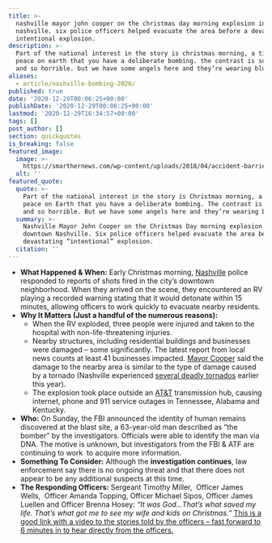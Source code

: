 ```yaml
---
title: >-
  nashville mayor john cooper on the christmas day morning explosion in downtown
  nashville. six police officers helped evacuate the area before a devastating
  intentional explosion.
description: >-
  Part of the national interest in the story is christmas morning, a time of
  peace on earth that you have a deliberate bombing. the contrast is so great
  and so horrible. but we have some angels here and they’re wearing blue.
aliases:
  - article/nashville-bombing-2020/
published: true
date: '2020-12-29T00:06:25+00:00'
publishDate: '2020-12-29T00:06:25+00:00'
lastmod: '2020-12-29T16:34:57+00:00'
tags: []
post_author: []
section: quickquotes
is_breaking: false
featured_image:
  image: >-
    https://smarthernews.com/wp-content/uploads/2018/04/accident-barrier-caution-923681-scaled.jpg
  alt: ''
featured_quote:
  quote: >-
    Part of the national interest in the story is Christmas morning, a time of
    peace on Earth that you have a deliberate bombing. The contrast is so great
    and so horrible. But we have some angels here and they’re wearing blue.
  summary: >-
    Nashville Mayor John Cooper on the Christmas Day morning explosion in
    downtown Nashville. Six police officers helped evacuate the area before a
    devastating “intentional” explosion.
  citation: ''
---
```

*   **What Happened & When:** Early Christmas morning, [Nashville](\"https://www.nashville.gov/News-Media/News-Article/ID/10443/MNPD-FBI-and-ATF-Investigating-Todays-Intentional-Explosion-on-2nd-Avenue-North-in-Downtown-Nashville.aspx\") police responded to reports of shots fired in the city’s downtown neighborhood. When they arrived on the scene, they encountered an RV playing a recorded warning stating that it would detonate within 15 minutes, allowing officers to work quickly to evacuate nearby residents.
*   **Why It Matters (Just a handful of the numerous reasons):** 
    *   When the RV exploded, three people were injured and taken to the hospital with non-life-threatening injuries.
    *   Nearby structures, including residential buildings and businesses were damaged – some significantly. The latest report from local news counts at least 41 businesses impacted. [Mayor Cooper](\"https://www.cbsnews.com/news/transcript-mayor-john-cooper-on-face-the-nation-december-27-2020/\") said the damage to the nearby area is similar to the type of damage caused by a tornado (Nashville experienced [several deadly tornados](\"https://www.cnn.com/2020/12/25/us/nashville-2020-tornado-derecho-explosion-trnd/index.html\") earlier this year).
    *   The explosion took place outside an [AT&T](\"https://about.att.com/pages/disaster_relief/nashville.html\") transmission hub, causing internet, phone and 911 service outages in Tennessee, Alabama and Kentucky.
*   **Who:** On Sunday, the FBI announced the identity of human remains discovered at the blast site, a 63-year-old man described as “the bomber” by the investigators. Officials were able to identify the man via DNA. The motive is unknown, but investigators from the FBI & ATF are continuing to work  to acquire more information.
*   **Something To Consider:** Although the **investigation continues**, law enforcement say there is no ongoing threat and that there does not appear to be any additional suspects at this time.
*   **The Responding Officers:** Sergeant Timothy Miller,  Officer James Wells,  Officer Amanda Topping, Officer Michael Sipos, Officer James Luellen and Officer Brenna Hosey: _“It was God…That’s what saved my life. That’s what got me to see my wife and kids on Christmas.”_ [This is a good link with a video to the stories told by the officers – fast forward to 6 minutes in to hear directly from the officers.](\"https://www.newschannel5.com/news/metro-officers-who-evacuated-homes-on-christmas-before-explosion-to-hold-press-conference\")